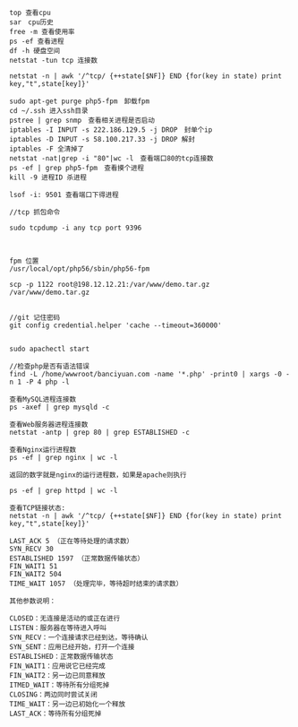
    top 查看cpu
    sar　cpu历史
    free -m 查看使用率
    ps -ef 查看进程
    df -h 硬盘空间
    netstat -tun tcp 连接数

    netstat -n | awk '/^tcp/ {++state[$NF]} END {for(key in state) print key,"t",state[key]}'

    sudo apt-get purge php5-fpm　卸载fpm
    cd ~/.ssh 进入ssh目录
    pstree | grep snmp　查看相关进程是否启动
    iptables -I INPUT -s 222.186.129.5 -j DROP　封单个ip
    iptables -D INPUT -s 58.100.217.33 -j DROP 解封
    iptables -F 全清掉了
    netstat -nat|grep -i "80"|wc -l　查看端口80的tcp连接数
    ps -ef | grep php5-fpm　查看摸个进程
    kill -9 进程ID 杀进程

    lsof -i: 9501 查看端口下得进程

    //tcp 抓包命令

    sudo tcpdump -i any tcp port 9396



    fpm 位置
    /usr/local/opt/php56/sbin/php56-fpm

    scp -p 1122 root@198.12.12.21:/var/www/demo.tar.gz  /var/www/demo.tar.gz


    //git 记住密码
    git config credential.helper 'cache --timeout=360000'


    sudo apachectl start

    //检查php是否有语法错误
    find -L /home/wwwroot/banciyuan.com -name '*.php' -print0 | xargs -0 -n 1 -P 4 php -l

    查看MySQL进程连接数
    ps -axef | grep mysqld -c

    查看Web服务器进程连接数
    netstat -antp | grep 80 | grep ESTABLISHED -c

    查看Nginx运行进程数
    ps -ef | grep nginx | wc -l

    返回的数字就是nginx的运行进程数，如果是apache则执行

    ps -ef | grep httpd | wc -l

    查看TCP链接状态:
    netstat -n | awk '/^tcp/ {++state[$NF]} END {for(key in state) print key,"t",state[key]}'

    LAST_ACK 5 （正在等待处理的请求数）
    SYN_RECV 30
    ESTABLISHED 1597 （正常数据传输状态）
    FIN_WAIT1 51
    FIN_WAIT2 504
    TIME_WAIT 1057 （处理完毕，等待超时结束的请求数）

    其他参数说明：

    CLOSED：无连接是活动的或正在进行
    LISTEN：服务器在等待进入呼叫
    SYN_RECV：一个连接请求已经到达，等待确认
    SYN_SENT：应用已经开始，打开一个连接
    ESTABLISHED：正常数据传输状态
    FIN_WAIT1：应用说它已经完成
    FIN_WAIT2：另一边已同意释放
    ITMED_WAIT：等待所有分组死掉
    CLOSING：两边同时尝试关闭
    TIME_WAIT：另一边已初始化一个释放
    LAST_ACK：等待所有分组死掉